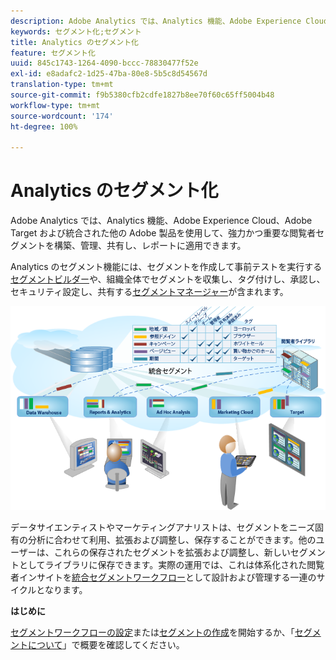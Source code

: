 ```yaml
---
description: Adobe Analytics では、Analytics 機能、Adobe Experience Cloud、Adobe Target および統合された他の Adobe 製品を使用して、強力かつ重要な閲覧者セグメントを構築、管理、共有し、レポートに適用できます。
keywords: セグメント化;セグメント
title: Analytics のセグメント化
feature: セグメント化
uuid: 845c1743-1264-4090-bccc-78830477f52e
exl-id: e8adafc2-1d25-47ba-80e8-5b5c8d54567d
translation-type: tm+mt
source-git-commit: f9b5380cfb2cdfe1827b8ee70f60c65ff5004b48
workflow-type: tm+mt
source-wordcount: '174'
ht-degree: 100%

---
```


# Analytics のセグメント化

Adobe Analytics では、Analytics 機能、Adobe Experience Cloud、Adobe Target および統合された他の Adobe 製品を使用して、強力かつ重要な閲覧者セグメントを構築、管理、共有し、レポートに適用できます。

Analytics のセグメント機能には、セグメントを作成して事前テストを実行する[セグメントビルダー](/help/components/segmentation/segmentation-workflow/seg-workflow.md)や、組織全体でセグメントを収集し、タグ付けし、承認し、セキュリティ設定し、共有する[セグメントマネージャー](/help/components/segmentation/segmentation-workflow/seg-workflow.md)が含まれます。

![](assets/seg__overview.png)

データサイエンティストやマーケティングアナリストは、セグメントをニーズ固有の分析に合わせて利用、拡張および調整し、保存することができます。他のユーザーは、これらの保存されたセグメントを拡張および調整し、新しいセグメントとしてライブラリに保存できます。実際の運用では、これは体系化された閲覧者インサイトを[統合セグメントワークフロー](/help/components/segmentation/segmentation-workflow/seg-workflow.md)として設計および管理する一連のサイクルとなります。

**はじめに**

[セグメントワークフローの設定](/help/components/segmentation/segmentation-workflow/seg-workflow.md)または[セグメントの作成](/help/components/segmentation/segmentation-workflow/seg-build.md)を開始するか、「[セグメントについて](/help/components/segmentation/seg-overview.md)」で概要を確認してください。
